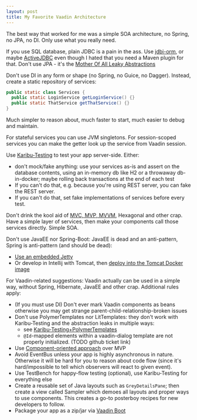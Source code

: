 ```yaml
---
layout: post
title: My Favorite Vaadin Architecture
---
```


The best way that worked for me was a simple SOA architecture,
no Spring, no JPA, no DI. Only use what you really need.

If you use SQL database, plain JDBC is a pain in the ass. Use [jdbi-orm](https://gitlab.com/mvysny/jdbi-orm),
or maybe [ActiveJDBC](https://javalite.io/activejdbc) even though I hated that you need a Maven plugin for that.
Don't use JPA - it's the [Mother Of All Leaky Abstractions](../java-antipatterns/)

Don't use DI in any form or shape (no Spring, no Guice, no Dagger). Instead, create a static repository of services:

```java
public static class Services {
  public static LoginService getLoginService() {}
  public static ThatService getThatService() {}
}
```

Much simpler to reason about, much faster to start, much easier to debug and maintain.

For stateful services you can use JVM singletons. For session-scoped services you can
make the getter look up the service from Vaadin session.

Use [Karibu-Testing](https://github.com/mvysny/karibu-testing/) to test your app server-side.
Either:

* don't mock/fake anything: use your services as-is and assert on the database contents, using
  an in-memory db like H2 or a throwaway db-in-docker; maybe rolling back transactions at the end of each test
* If you can't do that, e.g. because you're using REST server, you can fake the REST server.
* If you can't do that, set fake implementations of services before every test.

Don't drink the kool aid of [MVC, MVP, MVVM](../mvc-mvp-mvvm-no-thanks/), Hexagonal
and other crap. Have a simple layer of services, then make your components call those
services directly. Simple SOA.

Don't use JavaEE nor Spring-Boot: JavaEE is dead and an anti-pattern, Spring is anti-pattern (and should be dead):

* [Use an embedded Jetty](https://github.com/mvysny/vaadin-embedded-jetty-gradle)
* Or develop in Intellij with Tomcat, then [deploy into the Tomcat Docker image](../Launch-your-Vaadin-on-Kotlin-app-quickly-in-cloud/)

For Vaadin-related suggestions: Vaadin actually can be used in a simple way, without Spring, Hibernate, JavaEE
and other crap. Additional rules apply:

* (If you must use DI) Don't ever mark Vaadin components as beans otherwise you may get strange parent-child-relationship-broken issues
* Don't use PolymerTemplates nor LitTemplates: they don't work with Karibu-Testing and
  the abstraction leaks in multiple ways:
    * see [Karibu-Testing+PolymerTemplates](https://github.com/mvysny/karibu-testing/tree/master/karibu-testing-v10#polymer-templates--lit-templates)
    * `@Id`-mapped elements within a vaadin-dialog template are not properly initialized. (TODO github ticket link)
* Use [Component-oriented approach](../component-oriented-programming/) over MVP
* Avoid EventBus unless your app is highly asynchronous in nature. Otherwise it will be hard
  for you to reason about code flow (since it's hard/impossible to tell which observers will react to given event).
* Use TestBench for happy-flow testing (optional), use Karibu-Testing for everything else
* Create a reusable set of Java layouts such as `GreyDetailsPane`; then create a view called Sampler which
  demoes all layouts and proper ways to use components. This creates a go-to posterboy recipes
  for new developers to follow.
* Package your app as a zip/jar via [Vaadin Boot](https://github.com/mvysny/vaadin-boot)
